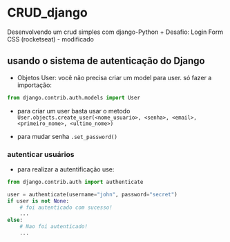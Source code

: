 # CRUD_django
Desenvolvendo um crud simples com django-Python + Desafio: Login Form CSS (rocketseat) - modificado

## usando o sistema de autenticação do Django
- Objetos User: você não precisa criar um model para user. só fazer a importação:

```python
from django.contrib.auth.models import User
```

- para criar um user basta usar o metodo `User.objects.create_user(<nome_usuario>, <senha>, <email>, <primeiro_nome>, <ultimo_nome>)`

- para mudar senha `.set_password()`

### autenticar usuários

- para realizar a autentificação use:
```python
from django.contrib.auth import authenticate

user = authenticate(username="john", password="secret")
if user is not None:
    # foi autenticado com sucesso!
    ...
else:
    # Nao foi autenticado!
    ...
```
